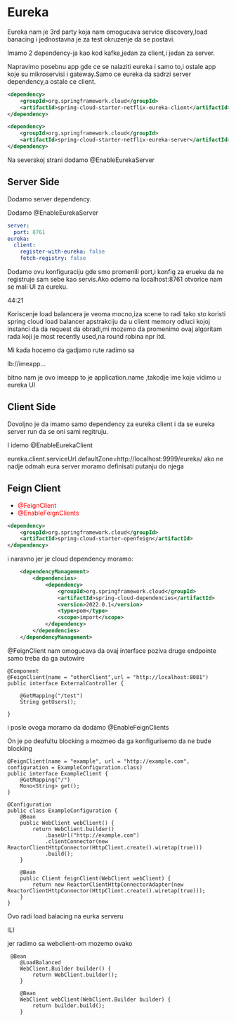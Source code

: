 # Eureka

Eureka nam je 3rd party koja nam omogucava service discovery,load banacing i jednostavna je za test okruzenje da se postavi.



Imamo 2 dependency-ja  kao kod kafke,jedan za client,i jedan za server.

Napravimo posebnu app gde ce se nalaziti eureka i samo to,i ostale app koje su mikroservisi i gateway.Samo ce eureka da sadrzi server dependency,a ostale ce client.

```xml
<dependency>
    <groupId>org.springframework.cloud</groupId>
    <artifactId>spring-cloud-starter-netflix-eureka-client</artifactId>
</dependency>
```

```xml
<dependency>
    <groupId>org.springframework.cloud</groupId>
    <artifactId>spring-cloud-starter-netflix-eureka-server</artifactId>
</dependency>
```

Na severskoj strani dodamo @EnableEurekaServer

## Server Side

Dodamo  server dependency.

Dodamo @EnableEurekaServer

```yaml
server:
  port: 8761
eureka:
  client:
    register-with-eureka: false
    fetch-registry: false
```

Dodamo ovu konfiguraciju gde smo promenili port,i konfig za erueku da ne registruje sam sebe kao servis.Ako odemo na localhost:8761 otvorice nam se mali UI za eureku.

44:21

Koriscenje load balancera je veoma mocno,iza scene to radi tako sto koristi spring cloud load balancer apstrakciju da u  client memory odluci kojoj instanci da da request da obradi,mi mozemo da promenimo ovaj algoritam rada koji je most recently used,na round robina npr itd.

Mi kada hocemo da gadjamo rute radimo sa 

lb://imeapp...

bitno nam je ovo imeapp to je application.name ,takodje ime koje vidimo u eureka UI

## Client Side

Dovoljno je da imamo samo dependency za eureka client i da se eureka server run da se oni sami regitruju.

I idemo @EnableEurekaClient 

eureka.client.serviceUrl.defaultZone=http://localhost:9999/eureka/ ako ne nadje odmah eura server moramo definisati putanju do njega



## Feign Client

- <span style="color:red">@FeignClient</span>
- <span style="color:red">@EnableFeignClients</span>

```xml
<dependency>
    <groupId>org.springframework.cloud</groupId>
    <artifactId>spring-cloud-starter-openfeign</artifactId>
</dependency>
```

i naravno jer je cloud dependency moramo:

```xml
    <dependencyManagement>
        <dependencies>
            <dependency>
                <groupId>org.springframework.cloud</groupId>
                <artifactId>spring-cloud-dependencies</artifactId>
                <version>2022.0.1</version>
                <type>pom</type>
                <scope>import</scope>
            </dependency>
        </dependencies>
    </dependencyManagement>
```

@FeignClient nam omogucava da ovaj interface poziva druge endpointe samo treba da ga autowire

```
@Component
@FeignClient(name = "otherClient",url = "http://localhost:8081")
public interface ExternalController {

    @GetMapping("/test")
    String getUsers();

}
```

i posle ovoga moramo da dodamo @EnableFeignClients

On je po deafultu blocking a mozmeo da ga konfigurisemo da ne bude blocking

```
@FeignClient(name = "example", url = "http://example.com", configuration = ExampleConfiguration.class)
public interface ExampleClient {
    @GetMapping("/")
    Mono<String> get();
}

@Configuration
public class ExampleConfiguration {
    @Bean
    public WebClient webClient() {
        return WebClient.builder()
            .baseUrl("http://example.com")
            .clientConnector(new ReactorClientHttpConnector(HttpClient.create().wiretap(true)))
            .build();
    }

    @Bean
    public Client feignClient(WebClient webClient) {
        return new ReactorClientHttpConnectorAdapter(new ReactorClientHttpConnector(HttpClient.create().wiretap(true)));
    }
}
```

Ovo radi load balacing na eurka serveru

ILI 

jer radimo sa webclient-om mozemo ovako

```
 @Bean
    @LoadBalanced
    WebClient.Builder builder() {
        return WebClient.builder();
    }
    
    @Bean
    WebClient webClient(WebClient.Builder builder) {
        return builder.build();
    }
```

